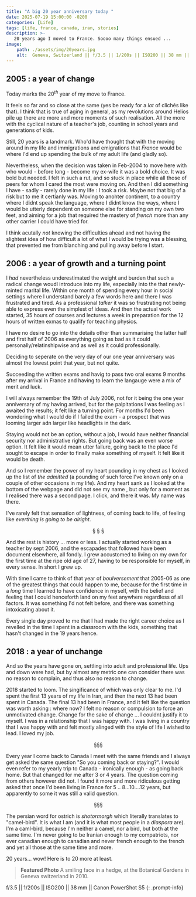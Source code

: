 ```yaml
---
title: "A big 20 year anniversary today "
date: 2025-07-19 15:00:00 -0200
categories: [Life]
tags: [life, france, canada, iran, stories] 
description: >-
   20 years ago I moved to France. Soooo many things ensued ... 
image: 
    path: ./assets/img/20years.jpg
    alt:  Geneva, Switzerland || f/3.5 || 1/200s || ISO200 || 38 mm || Canon PowerShot S5 || 2010 || Shahriar Zayyani
---
```


## 2005 : a year of change 
Today marks the $20^{th}$ year of my move to France. 

It feels so far and so close at the same (yes be ready for a *lot* of clichés like that). I think that is true of aging in general, as my revolutions around Helios pile up there are more and more moments of such realisation. All the more with the cyclical nature of a teacher's job, counting in school years and generations of kids. 

Still, 20 years is a landmark. Who'd have thought that with the moving around in my life and immigrations and emigrations that *France* would be where I'd end up spending the bulk of my adult life (and gladly so). 

Nevertheless, when the decision was taken in Feb-2004 to move here with who would - before long - become my ex-wife it was a bold choice. It was bold but needed. I felt in such a rut, and so stuck in place while all those of peers for whom I cared the most were moving on. And then I did something I have - sadly - rarely done in my life : I took a risk. Maybe not that big of a risk but to me it certianly was. Moving to anohter continent, to a country where I didnt speak the language, where I didnt know the ways, where I would be utterly dependent on someone else for standing on my own two feet, and aiming for a job that required the mastery of *french* more than any other carrier I could have tried for. 

I think acutally *not* knowing the difficulties ahead and not having the slightest idea of how difficult a lot of what I would be trying was a blessing, that prevented me from blanching and pulling away before I start. 

## 2006 : a year of growth and a turning point

I *had* nevertheless underestimated the weight and burden that such a radical change woudl introduce into my life, especially into the that newly-minted marital life. Within one month of spending every hour in social settings where I understand barely a few words here and there I was frustrated and tired. As a professional *talker* it was so frustrating not being able to express even the simplest of ideas. And then the actual work started, 35 hours of courses and lectures a week in preparation for the 12 hours of written exmas to qualify for teaching physics. 

I have no desire to go into the details other than summarising the latter half and first half of 2006 as everything going as bad as it could personally/relatinshipwise and as well as it could professionally. 

Deciding to seperate on the very day of our one year anniversary was almost the lowest point that year, but not quite. 

Succeeding the written exams and havig to pass two oral exams 9 months after my arrival in France and having to learn the langauge were a mix of merit and luck. 

I will always remember the 19th of July 2006, not for it being the one year anniversary of my having arrived, but for the palpitations I was feeling as I awaited the results; it felt like a turning point. For months I'd been wondering what I would do if I failed the exam - a prospect that was looming larger adn larger like headlights in the dark. 

Staying would not be an option, without a job, I would have neither financial security nor administrative rights. But going back was an even worse option. It felt like it would mean utter failure, going back to the place I'd sought to escape in order to finally make something of myself. It felt like it would be death. 

And so I remember the power of my heart pounding in my chest as I looked up the list of *the admitted* (a pounding of such force I've known only on a couple of other occasions in my life). And my heart sank as I looked at the bottom of the webpage and did not see my name , but only for a moment as I realised there was a second page. I click, and there it was. My name was there. 

I've rarely felt that sensation of lightness, of coming back to life, of feeling like *everthing is going to be alright*. 
<center>
§       §       §
</center>

And the rest is history ... more or less. 
I actually started working as a teacher by sept 2006, and the escapades that followed have been document elsewhere, all fondly. I grew accustomed to living on my own for the first time at the ripe old age of 27, having to be responsible for myself, in every sense. In short I grew up. 

With time I came to think of that year of *boulversement* that 2005-06 as one of the greatest things that could happen to me, because for the first time in a *long* time I learned to have confidence in myself, with the belief and feeling that I could henceforth land on my feet anywhere regardless of all factors. It was something I'd not felt before, and there was something intoxicating about it. 

Every single day proved to me that I had made the right career choice as I revelled in the time I spent in a classroom with the kids, something that hasn't changed in the 19 years hence. 

## 2018 : a year of unchange 

And so the years have gone on, settling into adult and professional life. Ups and down were had, but by almost any metric one can consider there was no reason to complain, and thus also no reason to change. 

2018 started to loom. The singificance of which was only clear to me. I'd spent the first 13 years of my life in Iran, and then the next 13 had been spent in Canada. The final 13 had been in France, and it felt like the question was worth asking : where now? I felt no reason or compulsion to force an unmotivated change. Change for the sake of change ... I couldnt justify it to myself. I was in a relationship that I was happy with. I was living in a country that I was happy with and felt mostly alinged with the style of life I wished to lead. I loved my job. 

<center>
§§§
</center>

Every year I come back to Canada I meet with the same friends and I always get asked the same question "So you coming back or staying?". I would even refer to my yearly trip to Canada - ironically enough - as going back home. But that changed for me after 3 or 4 years. The question coming from others however did not. I found it more and more ridiculous getting asked that once I'd been living in France for 5 .. 8...10....12 years, but apparently to some it was still a valid question. 

<center>
§§§
</center>

The persian word for ostrich is *shotormorgh* which literally translates to "camel-bird". It is what I am (and it is what most people in a *diaspora* are). I'm a caml-bird, because I'm neither a camel, nor a bird, but both at the same time. I'm never going to be Iranian enough to my compatriots, nor ever canadian enough to canadian and never french enough to the french and yet all those at the same time and more. 

20 years... wow! Here is to 20 more at least. 
> **Featured Photo**
A smiling face in a hedge, at the Botanical Gardens in Geneva switzerland in 2010. 

f/3.5 || 1/200s || ISO200 || 38 mm || Canon PowerShot S5
{: .prompt-info}